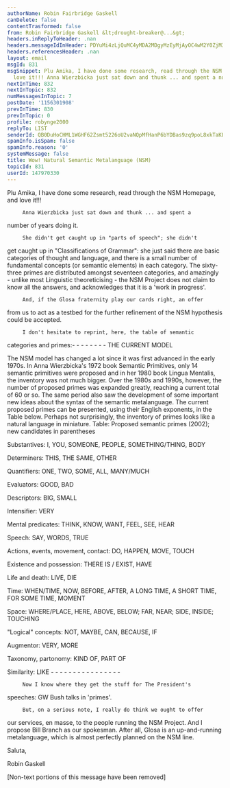 ```yaml
---
authorName: Robin Fairbridge Gaskell
canDelete: false
contentTrasformed: false
from: Robin Fairbridge Gaskell &lt;drought-breaker@...&gt;
headers.inReplyToHeader: .nan
headers.messageIdInHeader: PDYuMi4zLjQuMC4yMDA2MDgyMzEyMjAyOC4wM2Y0ZjM3MEBwby5wYWNpZmljLm5ldC5hdT4=
headers.referencesHeader: .nan
layout: email
msgId: 831
msgSnippet: Plu Amika, I have done some research, read through the NSM Homepage, and
  love it!!! Anna Wierzbicka just sat down and thunk ... and spent a number of years
nextInTime: 832
nextInTopic: 832
numMessagesInTopic: 7
postDate: '1156301908'
prevInTime: 830
prevInTopic: 0
profile: robynge2000
replyTo: LIST
senderId: QB0DuHoCHML1WGHF62Zsmt5226oU2vaNQpMfHanP6bYDBas9zq9poL8xkTaKL9j6J-StFRqeo_6osSC8GzXdrVPFLhNlKY6oNWha__lW2UbtbvfP8W-r5vPZ885l9N92
spamInfo.isSpam: false
spamInfo.reason: '0'
systemMessage: false
title: Wow! Natural Semantic Metalanguage (NSM)
topicId: 831
userId: 147970330
---
```


Plu Amika,
         I have done some research, read through the NSM Homepage, 
and love it!!!

         Anna Wierzbicka just sat down and thunk ... and spent a 
number of years doing it.

         She didn't get caught up in "parts of speech"; she didn't 
get caught up in "Classifications of Grammar": she just said there 
are basic categories of thought and language, and there is a small 
number of fundamental concepts (or semantic elements) in each category.
         The sixty-three primes are distributed amongst seventeen 
categories, and amazingly - unlike most Linguistic theoreticising - 
the NSM Project does not claim to know all the answers, and 
acknowledges that it is a 'work in progress'.

         And, if the Glosa fraternity play our cards right, an offer 
from us to act as a testbed for the further refinement of the NSM 
hypothesis could be accepted.

         I don't hesitate to reprint, here, the table of semantic 
categories and primes:-
    - - - - - - -
THE CURRENT MODEL

The NSM model has changed a lot since it was first advanced in the 
early 1970s. In Anna Wierzbicka's 1972 book Semantic Primitives, only 
14 semantic primitives were proposed and in her 1980 book Lingua 
Mentalis, the inventory was not much bigger. Over the 1980s and 
1990s, however, the number of proposed primes was expanded greatly, 
reaching a current total of 60 or so. The same period also saw the 
development of some important new ideas about the syntax of the 
semantic metalanguage. The current proposed primes can be presented, 
using their English exponents, in the Table below. Perhaps not 
surprisingly, the inventory of primes looks like a natural language 
in miniature.
Table: Proposed semantic primes (2002); new candidates in parentheses

Substantives:   I, YOU, SOMEONE, PEOPLE, SOMETHING/THING, BODY

Determiners:    THIS, THE SAME, OTHER

Quantifiers:    ONE, TWO, SOME, ALL, MANY/MUCH

Evaluators:     GOOD, BAD

Descriptors:    BIG, SMALL

Intensifier:    VERY

Mental predicates:      THINK, KNOW, WANT, FEEL, SEE, HEAR

Speech: SAY, WORDS, TRUE

Actions, events,
movement, contact:      DO, HAPPEN, MOVE, TOUCH

Existence and possession:       THERE IS / EXIST, HAVE

Life and death:         LIVE, DIE

Time:           WHEN/TIME, NOW, BEFORE, AFTER, A LONG TIME,
         A SHORT TIME, FOR SOME TIME, MOMENT

Space:  WHERE/PLACE, HERE, ABOVE, BELOW; FAR, NEAR; 
SIDE,       INSIDE; TOUCHING

"Logical" concepts:     NOT, MAYBE, CAN, BECAUSE, IF

Augmentor:      VERY, MORE

Taxonomy, partonomy:    KIND OF, PART OF

Similarity:     LIKE
    - - - - - - - - - - - - - - - -

         Now I know where they get the stuff for The President's 
speeches: GW Bush talks in 'primes'.

         But, on a serious note, I really do think we ought to offer 
our services, en masse, to the people running the NSM Project.  And I 
propose Bill Branch as our spokesman.
         After all, Glosa is an up-and-running metalanguage, which is 
almost perfectly planned on the NSM line.

Saluta,

Robin Gaskell 

[Non-text portions of this message have been removed]


